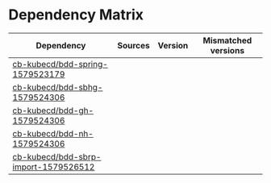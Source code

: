 # Dependency Matrix

Dependency | Sources | Version | Mismatched versions
---------- | ------- | ------- | -------------------
[cb-kubecd/bdd-spring-1579523179](https://github.com/cb-kubecd/bdd-spring-1579523179.git) |  | []() | 
[cb-kubecd/bdd-sbhg-1579524306](https://github.com/cb-kubecd/bdd-sbhg-1579524306.git) |  | []() | 
[cb-kubecd/bdd-gh-1579524306](https://github.com/cb-kubecd/bdd-gh-1579524306.git) |  | []() | 
[cb-kubecd/bdd-nh-1579524306](https://github.com/cb-kubecd/bdd-nh-1579524306.git) |  | []() | 
[cb-kubecd/bdd-sbrp-import-1579526512](https://github.com/cb-kubecd/bdd-sbrp-import-1579526512.git) |  | []() | 
